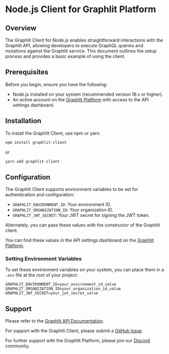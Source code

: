 # Node.js Client for Graphlit Platform
## Overview

The Graphlit Client for Node.js enables straightforward interactions with the Graphlit API, allowing developers to execute GraphQL queries and mutations against the Graphlit service. This document outlines the setup process and provides a basic example of using the client.

## Prerequisites

Before you begin, ensure you have the following:

- Node.js installed on your system (recommended version 18.x or higher).
- An active account on the [Graphlit Platform](https://portal.graphlit.dev) with access to the API settings dashboard.

## Installation

To install the Graphlit Client, use npm or yarn:

```bash
npm install graphlit-client
```
or
```bash
yarn add graphlit-client
```

## Configuration

The Graphlit Client supports environment variables to be set for authentication and configuration:

- `GRAPHLIT_ENVIRONMENT_ID`: Your environment ID.
- `GRAPHLIT_ORGANIZATION_ID`: Your organization ID.
- `GRAPHLIT_JWT_SECRET`: Your JWT secret for signing the JWT token.

Alternately, you can pass these values with the constructor of the Graphlit client.

You can find these values in the API settings dashboard on the [Graphlit Platform](https://portal.graphlit.dev).

### Setting Environment Variables

To set these environment variables on your system, you can place them in a `.env` file at the root of your project:

```env
GRAPHLIT_ENVIRONMENT_ID=your_environment_id_value
GRAPHLIT_ORGANIZATION_ID=your_organization_id_value
GRAPHLIT_JWT_SECRET=your_jwt_secret_value
```

## Support

Please refer to the [Graphlit API Documentation](https://docs.graphlit.dev/).

For support with the Graphlit Client, please submit a [GitHub Issue](https://github.com/graphlit/graphlit-client-typescript/issues).  

For further support with the Graphlit Platform, please join our [Discord](https://discord.gg/ygFmfjy3Qx) community.
